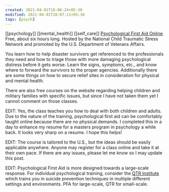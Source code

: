 ```yaml
---
created: 2021-04-01T18:06:24+05:30
modified: 2021-04-01T18:07:11+05:30
tags: [psych]
---
```

[[psychology]]
[[mental_health]]
[[self_care]]
 [Psychological First Aid Online](https://learn.nctsn.org/enrol/index.php?id=38). Free, about six hours long. Hosted by the National Child Traumatic Stress Network and promoted by the U.S. Department of Veterans Affairs. 

You learn how to help disaster survivors get referenced to the professionals they need and how to triage those with more damaging psychological distress before it gets worse. Learn the signs, symptoms, etc., and know where to forward the survivors to the proper agencies. Additionally there are some things on how to secure relief sites in consideration for physical and mental health.

There are also free courses on the website regarding helping children and military families with specific issues, but since I have not taken them yet I cannot comment on those classes.

EDIT: Yes, the class teaches you how to deal with both children and adults. Due to the nature of the training, psychological first aid can be comfortably taught online because there are no physical demands. I completed this in a day to enhance my resume for a masters program in psychology a while back. It looks very sharp on a resume. I hope this helps!

EDIT: The course is tailored to the U.S., but the ideas should be easily applicable anywhere. Anyone may register for a class online and take it at their own pace. If there are any issues, please let me know so I may update this post.

EDIT: Psychological First Aid is more designed towards a large-scale response. For individual psychological training, consider the [QTR Institute](https://www.qprinstitute.com/professional-training) which trains you in suicide prevention techniques in multiple different settings and environments. PFA for large-scale, QTR for small-scale. 
